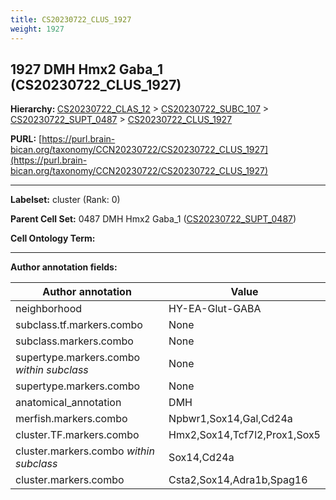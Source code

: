 ```yaml
---
title: CS20230722_CLUS_1927
weight: 1927
---
```

## 1927 DMH Hmx2 Gaba_1 (CS20230722_CLUS_1927)
<b>Hierarchy: </b>
[CS20230722_CLAS_12](../CS20230722_CLAS_12) >
[CS20230722_SUBC_107](../CS20230722_SUBC_107) >
[CS20230722_SUPT_0487](../CS20230722_SUPT_0487) >
[CS20230722_CLUS_1927](../CS20230722_CLUS_1927)

**PURL:** [https://purl.brain-bican.org/taxonomy/CCN20230722/CS20230722_CLUS_1927](https://purl.brain-bican.org/taxonomy/CCN20230722/CS20230722_CLUS_1927)

---


**Labelset:** cluster (Rank: 0)

**Parent Cell Set:** 0487 DMH Hmx2 Gaba_1 ([CS20230722_SUPT_0487](../CS20230722_SUPT_0487))



**Cell Ontology Term:** 

[MARKER GENES.]: #


---

[TRANSFERRED ANNOTATIONS.]: #


[AUTHOR ANNOTATION FIELDS.]: #


**Author annotation fields:**

| Author annotation | Value |
|-------------------|-------|
|neighborhood|HY-EA-Glut-GABA|
|subclass.tf.markers.combo|None|
|subclass.markers.combo|None|
|supertype.markers.combo _within subclass_|None|
|supertype.markers.combo|None|
|anatomical_annotation|DMH|
|merfish.markers.combo|Npbwr1,Sox14,Gal,Cd24a|
|cluster.TF.markers.combo|Hmx2,Sox14,Tcf7l2,Prox1,Sox5|
|cluster.markers.combo _within subclass_|Sox14,Cd24a|
|cluster.markers.combo|Csta2,Sox14,Adra1b,Spag16|
